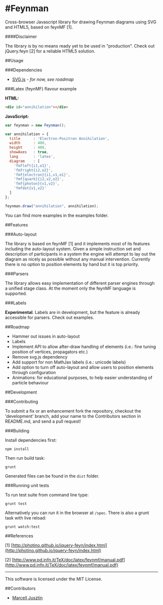 #Feynman
========

Cross-browser Javascript library for drawing Feynman diagrams using SVG and HTML5, based on feynMF [1].

####Disclaimer

The library is by no means ready yet to be used in "production". Check out jQuery.feyn [2] for a reliable HTML5 solution.

##Usage

###Dependencies

- [SVG.js](http://www.svgjs.com/) - *for now, see roadmap*

###Latex (feynMF) flavour example

**HTML:**

```html
<div id="annihilation"></div>
```

**JavaScript:**

```javascript
var feynman = new Feynman();

var annihilation = {
  title      : 'Electron-Positron Annihilation',
  width      : 400,
  height     : 400,
  showAxes   : true,
  lang       : 'latex',
  diagram    : [
    'fmfleft{i1,o1}',
    'fmfright{i2,o2}',
    'fmf{electron}{i1,v1,o1}',
    'fmf{quark}{i2,v2,o2}',
    'fmf{photon}{v1,v2}',
    'fmfdot{v1,v2}'
  ]
};

feynman.draw("annihilation", annihilation);
```

You can find more examples in the examples folder.

##Features

###Auto-layout

The library is based on feynMF [1] and it implements most of its features including the auto-layout system. Given a simple instruction set and description of participants in a system the engine will attempt to lay out the diagram as nicely as possible without any manual intervention. Currently there is no option to position elements by hand but it is top priority.

###Parsers

The library allows easy implementation of different parser engines through a unified stage class. At the moment only the feynMF language is supported.

###Labels

**Experimental**. Labels are in development, but the feature is already accessible for parsers. Check out examples.

##Roadmap

- Hammer out issues in auto-layout
- Labels
- Implement API to allow after-draw handling of elements (i.e.: fine tuning position of vertices, propagators etc.)
- Remove svg.js dependency
- Add support for non MathJax labels (i.e.: unicode labels)
- Add option to turn off auto-layout and allow users to position elements through configuration
- Animations: for educational purposes, to help easier understanding of particle behaviour

##Development

###Contributing

To submit a fix or an enhancement fork the repository, checkout the 'development' branch, add your name to the Contributors section in README.md, and send a pull request!

###Building

Install dependencies first:

`npm install`

Then run build task:

`grunt`

Generated files can be found in the `dist` folder.

###Running unit tests

To run test suite from command line type:

`grunt test`

Alternatively you can run it in the browser at `/spec`. There is also a grunt task with live reload:

`grunt watch:test`

##References

\[1\] [http://photino.github.io/jquery-feyn/index.html](http://photino.github.io/jquery-feyn/index.html)

\[2\] [http://www.pd.infn.it/TeX/doc/latex/feynmf/manual.pdf](http://www.pd.infn.it/TeX/doc/latex/feynmf/manual.pdf)

---

This software is licensed under the MIT License.

##Contributors

- [Marcell Jusztin](mailto:hello@morcmarc.com)